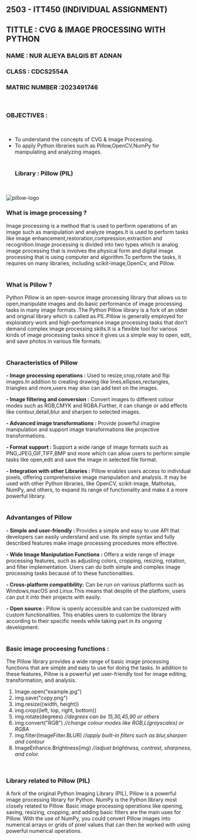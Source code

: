 <h2> 2503 - ITT450 (INDIVIDUAL ASSIGNMENT) </h2>
<h2> TITTLE : CVG & IMAGE PROCESSING WITH PYTHON </h2>
<h3> NAME : NUR ALIEYA BALQIS BT ADNAN</h3>
<h3> CLASS : CDCS2554A </h3>
<h3> MATRIC NUMBER :2023491746</h3> <br>


**<h3>OBJECTIVES :</h3> <br>**

- To understand the concepts of CVG &  Image Processing. <br>
- To apply Python libraries such as Pillow,OpenCV,NumPy for manipulating and analyzing images.<br><br>
**<h3>Library : Pillow (PIL)</h3><br>**

![pillow-logo](https://github.com/user-attachments/assets/acde27e7-5628-4bbf-9905-597be439ff1a)

**<h3>What is image processing ?</h3>** 


Image processing is a method that is used to perform operations of an image such as manipulation and analyze images.It is used to perform tasks like image enhancement,restoration,compression,extraction and recognition.Image processing is divided into two types which is analog image processing that is involves the physical form and digital image processing that is using computer and algorithm.To perform the tasks, it requires on many libraries, including scikit-image,OpenCv, and Pillow.<br><br>


**<h3>What is Pillow ?</h3>** 
	
 Python Pillow is an open-source image processing library 
 that allows us to open,manipulate images and do basic performance of image processing tasks in many image formats .The Python Pillow library is a fork of an older and original library which is called as PIL.Pillow is generally employed for exploratory work and high-performance image processing tasks that don't demand complex image processing skills.It is a flexible tool for various kinds of image processing tasks since it gives us a simple way to open, edit, and save photos in various file formats. <br><br>

**<h3>Characteristics of Pillow</h3>**

**- Image processing operations  :**
  Used to resize,crop,rotate and flip images.In addition to creating drawing like lines,ellipses,rectangles, triangles and more,users may also can add text on the images.<br>

**- Image filtering and conversion  :**
  Convert images to different colour modes such as RGB,CMYK and RGBA.Further, it can change or add effects like contour,detail,blur and sharpen to selected images.<br>

**- Advanced image transformations :**
  Provide powerful imagine manipulation and support image transformations like projective transformations.<br> 

**- Format support :**
  Support a wide range of image formats such as PNG,JPEG,GIF,TIFF,BMP and more which can allow users to perform simple tasks like open,edit and save the image in selected file format. <br>

**- Integration with other Libraries :**
  Pillow enables users access to individual pixels, offering comprehensive image manipulation and analysis. It may be used with other Python libraries, like OpenCV, scikit-image, Mathotas, NumPy, and others, to expand its range of functionality and make it a more powerful library.<br><br>



**<h3>Advantanges of Pillow</h3>** 

**- Simple and user-friendly :**
  Provides a simple and easy to use API that developers can easily understand and use. Its simple syntax and fully described features make image processing procedures more effective.

**- Wide Image Manipulation Functions :**
  Offers a wide range of image processing features, such as adjusting colors, cropping, resizing, rotation, and filter implementation. Users can do both simple and complex image processing tasks because of to these functionalities.

**- Cross-platform compatibility:**
  Can be run on various platforms such as Windows,macOS and Linux.This means that despite of the platform, users can put it into their projects with easily.

**- Open source :**
  Pillow is openly accessible and can be customized with custom functionalities. This enables users to customize the library according to their specific needs while taking part in its ongoing development.<br><br>


**<h3>Basic image proceesing functions :</h3>** 

The Pillow library provides a wide range of basic image processing functions that are simple and easy to use for doing the tasks. In addition to these features, Pillow is a powerful yet user-friendly tool for image editing, transformation, and analysis.

<ol>
  <li>Image.open("example.jpg") </li>
	
  <li>img.save("copy.png") </li>
  
  <li>img.resize((width, height))</li>
  
  <li> img.crop((left, top, right, bottom))</li>

   <li> img.rotate(degrees)  <em>//degrees can be 15,30,45,90 or others</em> </li> 
	
  <li> img.convert("RGB")   <em>//change colour modes like RGB,L(grayscales) or RGBA</em> </li>
  
  <li>img.filter(ImageFilter.BLUR)   <em>//apply built-in filters such as blur,sharpen and contour</em> </li>
  
  <li> ImageEnhance.Brightness(img)  <em>//adjust brightness, contrast, sharpness, and color.</em> </li>
 
</ol> <br>

**<h3>Library related to Pillow (PIL)</h3>** 

A fork of the original Python Imaging Library (PIL), Pillow is a powerful image processing library for Python. NumPy is the Python library most closely related to Pillow. Basic image processing operations like opening, saving, resizing, cropping, and adding basic filters are the main uses for Pillow. With the use of NumPy, you could convert Pillow images into numerical arrays or grids of pixel values that can then be worked with using powerful numerical operations.


 







